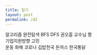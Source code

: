 ```yaml
---
title: 일기
layout: post
permalink: /d2
---
```


알고리즘
    완전탐색
    BFS
    DFS
    권오흠 교수님 짱
<br>
기업지원방향 고민
<br>
운동
화해
코로나
김밥천국 돈까스
한국통닭